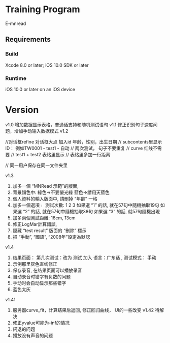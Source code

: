 # Training Program

E-mnread

## Requirements

### Build

Xcode 8.0 or later; iOS 10.0 SDK or later

### Runtime

iOS 10.0 or later on an iOS device

# Version

v1.0 增加数据显示表格，普通话支持和随机测试语句
v1.1 修正识别句子速度问题，增加手动输入数据模式
v1.2

//对话框refine 对话框大点 加入id 年龄，性别，出生日期
// subcontents里显示ID： 例如TW0001 - test1 - 自动
// 两次测试， 句子不要重复
// curve 红线不需要
// test1 + test2 表格里显示
// 表格里多加一行距离

// 同一用户保存在同一文件夹里

v1.3
1.    加多一個 “MNRead 示範”的版面,
2.    背景顏色中:     綠色→不要螢光綠
藍色→請用天藍色
3.    個人資料的輸入版面中, 請刪掉 “年齡” 一格
4.    加多一個選項﹕
測試次數: 1  2  3
如果選 “1” 的話, 就在57句中隨機抽取19句
如果選 “2” 的話, 就在57句中隨機抽取38句
如果選 “3” 的話, 就57句隨機出現
5.    加多兩個測試距離: 16cm, 13cm
6.    修正LogMar計算錯誤,
7.    隠藏 “test result” 版面的 “刪除” 標示
8.    把 “手動”, “國語”, “2008年”設定為默認


v1.4
1. 结果页面： 第几次测试：改为  测试
                    加入     语言：广东话 , 测试模式： 手动
2. 示例那里灰色直线修正
3. 保存录音, 在结果页面可以播放录音
4. 自动录音时错字有负数的问题
5. 手动时会自动显示那些错字
6. 蓝色太灰

v1.41
1.  服务器curve_fit，计算结果后返回, 修正回归曲线， UI的一些改变
v1.42 待解决
2. 修正yvalue可能为-inf的情况
3. 闪退的问题
4. 播放没有声音的问题

                    


